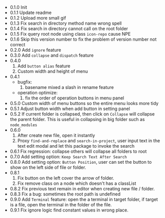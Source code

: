 - 0.1.0 Init
- 0.1.1 Update readme
- 0.1.2 Upload more small gif
- 0.1.3 Fix search in directory method name wrong spell
- 0.1.4 Fix search in directory cannot call on the root folder
- 0.1.5 Fix query root node using class `icon-repo` cause NPE
- 0.1.6 Skip this version number to fix the problem of version number not correct
- 0.2.0 Add `ignore` feature
- 0.3.0 Add `collapse` and `dispatch` feature
- 0.4.0
    1. Add `button alias` feature
    2. Custom width and height of menu
- 0.4.1
    - bugfix:
        1. basename mixed a slash in rename feature
    - operation optimize:
        1. fix the order of operation buttons in menu panel
- 0.5.0 Custom width of menu buttons so the entire menu looks more tidy
- 0.5.1 Adjust button width when add button in setting panel
- 0.5.2 If current folder is collapsed, then click on `Collapse` will collapse the parent folder. This is useful in collapsing in big folder such as `node_modules`
- 0.6.0
    1. After create new file, open it instantly
    2. Proxy `find-and-replace` and `search-in-project`, user input text in the text edit modal and let this package to invoke the search
- 0.6.1 Fix regression: collapse others will collapse all folders to root
- 0.7.0 Add setting option: `Keep Search Text After Search`
- 0.8.0 Add setting option: `Button Position`, user can set the button to show on the left side of file or folder.
- 0.8.1
    1. Fix button on the left cover the arrow of folder.
    2. Fix remove class on a node which doesn't has a classList
- 0.8.2 Fix previous text remain in editor when creating new file / folder.
- 0.8.3 Fix a bug: sometimes the root path is undefined
- 0.9.0 Add `Terminal` feature: open the a terminal in target folder, if target is a file, open the terminal in the folder of the file.
- 0.9.1 Fix ignore logic find constant values in wrong place.
